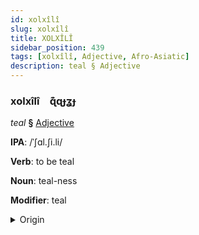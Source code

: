 ```yaml
---
id: xolxîlî
slug: xolxîlî
title: XOLXÎLÎ
sidebar_position: 439
tags: [xolxîlî, Adjective, Afro-Asiatic]
description: teal § Adjective
---
```


### xolxîlî&emsp;<span kind="abugida">ɋ͊ɋɟʓɟ</span>

*teal* **§** [Adjective](../../tags/Adjective)

**IPA**: /ˈʃɑl.ʃi.li/

**Verb**: to be teal

**Noun**: teal-ness

**Modifier**: teal

<details>
    <summary>Origin</summary>
    Arabic شَرْشِيرِيّ šaršīriyy /ʃar.ʃiː.rijj/<br/>
    <em>Afro-Asiatic Language Family</em>
</details>